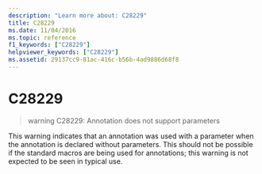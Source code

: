 ```yaml
---
description: "Learn more about: C28229"
title: C28229
ms.date: 11/04/2016
ms.topic: reference
f1_keywords: ["C28229"]
helpviewer_keywords: ["C28229"]
ms.assetid: 29137cc9-81ac-416c-b56b-4ad9886d68f8
---
```

# C28229

> warning C28229: Annotation does not support parameters

This warning indicates that an annotation was used with a parameter when the annotation is declared without parameters. This should not be possible if the standard macros are being used for annotations; this warning is not expected to be seen in typical use.
